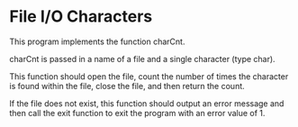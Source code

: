 # File I/O Characters

This program implements the function charCnt. 

charCnt is passed in a name of a file and a single character (type char). 

This function should open the file, count the number of times the character is found within the file, close the file, and then return the count.

If the file does not exist, this function should output an error message and then call the exit function to exit the program with an error value of 1.
